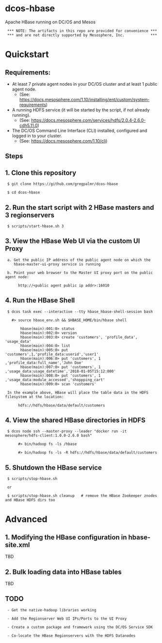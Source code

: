 # dcos-hbase
Apache HBase running on DC/OS and Mesos 

     *** NOTE: The artifacts in this repo are provided for convenience ***
     *** and are not directly supported by Mesosphere, Inc.            ***

# Quickstart

## Requirements: 
- At least 7 private agent nodes in your DC/OS cluster and at least 1 public agent node.
     - (See: https://docs.mesosphere.com/1.10/installing/ent/custom/system-requirements)
- A running HDFS service (it will be started by the script, if not already running).
     - (See: https://docs.mesosphere.com/services/hdfs/2.0.4-2.6.0-cdh5.11.0) 
- The DC/OS Command Line Interface (CLI) installed, configured and logged in to your cluster.
     - (See: https://docs.mesosphere.com/1.10/cli)

## Steps

## 1. Clone this repository

     $ git clone https://github.com/gregpalmr/dcos-hbase

     $ cd dcos-hbase

## 2. Run the start script with 2 HBase masters and 3 regionservers

     $ scripts/start-hbase.sh 3

## 3. View the HBase Web UI via the custom UI Proxy

     a. Get the public IP address of the public agent node on which the 
        hbase-master-ui-proxy service is running

     b. Point your web browser to the Master UI proxy port on the public agent node:

          http://<public agent public ip addr>:16010
        
## 4. Run the HBase Shell

     $ dcos task exec --interactive --tty hbase_hbase-shell-session bash

       #> source hbase_env.sh && $HBASE_HOME/bin/hbase shell

           hbase(main):001:0> status
           hbase(main):002:0> version
           hbase(main):003:0> create 'customers', 'profile_data', 'usage_data'
           hbase(main):004:0> list
           hbase(main):005:0> put 'customers',1,'profile_data:userid','user1'
           hbase(main):006:0> put 'customers', 1 ,'profile_data:full_name','John Doe'
           hbase(main):007:0> put 'customers', 1 ,'usage_data:usage_datetime','2018-01-05T15:12:000'
           hbase(main):008:0> put 'customers', 1 ,'usage_data:module_accessed','shoppping_cart'
           hbase(main):009:0> scan 'customers'

     In the example above, HBase will place the table data in the HDFS filesystem at the location:

          hdfs://hdfs/hbase/data/default/customers

## 4. View the shared HBase directories in HDFS

     $ dcos node ssh --master-proxy --leader "docker run -it mesosphere/hdfs-client:1.0.0-2.6.0 bash"

          #> bin/hadoop fs -ls /hbase

          #> bin/hadoop fs -ls -R hdfs://hdfs/hbase/data/default/customers

## 5. Shutdown the HBase service

     $ scripts/stop-hbase.sh

     or

     $ scripts/stop-hbase.sh cleanup   # remove the HBase Zookeeper znodes and HBase HDFS dirs too


# Advanced

## 1. Modifying the HBase configuration in hbase-site.xml

TBD

## 2. Bulk loading data into HBase tables

TBD


## TODO

     - Get the native-hadoop libraries working

     - Add the Regionserver Web UI IPs/Ports to the UI Proxy

     - Create a custom package and framework using the DC/OS Service SDK

     - Co-locate the HBase Regionservers with the HDFS Datanodes



